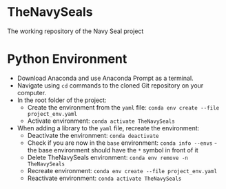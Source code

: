 # TheNavySeals
The working repository of the Navy Seal project

# Python Environment
- Download Anaconda and use Anaconda Prompt as a terminal.
- Navigate using `cd` commands to the cloned Git repository on your computer.
- In the root folder of the project:
    - Create the environment from the `yaml` file: `conda env create --file project_env.yaml`
    - Activate environment: `conda activate TheNavySeals`
- When adding a library to the `yaml` file, recreate the environment:
    - Deactivate the environment: `conda deactivate`
    - Check if you are now in the `base` environment: `conda info --envs` - the base environment should have the `*` symbol in front of it
    - Delete TheNavySeals environment: `conda env remove -n TheNavySeals`
    - Recreate environment: `conda env create --file project_env.yaml`
    - Reactivate environment: `conda activate TheNavySeals`
